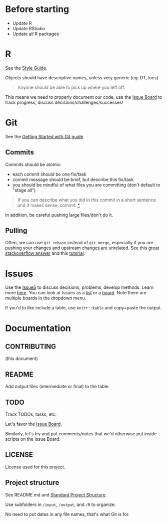 # Before starting

* Update R
* Update RStudio
* Update all R packages

# R
See the [Style Guide](https://gitlab.com/WEEL_grp/core/blob/master/Guides/R%20Style%20Guide/R_Style_Guide.pdf). 

Objects should have descriptive names, unless very generic (eg: DT, locs). 

> Anyone should be able to pick up where you left off.

This means we need to properly document our code, use the [Issue Board](https://gitlab.com/WEEL_grp/ewc/issues) to track progress, discuss decisions/challenges/successes!

# Git
See the [Getting Started with Git guide](https://gitlab.com/WEEL_grp/core/blob/master/Guides/Getting%20Started%20With%20Git/Getting_Started_With_Git.pdf).  

## Commits
Commits should be atomic:

* each commit should be one fix/task
* commit message should be brief, but describe this fix/task
* you should be mindful of what files you are committing (don't default to "stage all")

> If you can describe what you did in this commit in a short sentence and it makes sense, commit. [*](https://stackoverflow.com/questions/38155592/atomic-commits-best-practice)


In addition, be careful pushing large files/don't do it. 

## Pulling
Often, we can use `git rebase` instead of `git merge`, especially if you are pushing your changes and upstream changes are unrelated. See this [great stackoverflow answer](https://stackoverflow.com/a/804156/3481674) and this [tutorial](https://www.atlassian.com/git/tutorials/merging-vs-rebasing). 


# Issues
Use the [IssueS](https://gitlab.com/WEEL_grp/ewc/issues) to discuss decisions, problems, develop methods. Learn more [here](https://docs.gitlab.com/ee/user/project/issue_board.html). You can look at Issues as a [list](https://gitlab.com/WEEL_grp/ewc/issues) or a [board](https://gitlab.com/WEEL_grp/ewc/boards?=). Note there are multiple boards in the dropdown menu. 

<!-- labels, separate boards --> 

If you'd to like include a table, use `knitr::kable` and copy+paste the 
output. 

# Documentation
## CONTRIBUTING
(this document)


## README
Add output files (intermediate or final) to the table. 

##  TODO
Track TODOs, tasks, etc. 

Let's favor the [Issue Board](https://gitlab.com/WEEL_grp/ewc/issues).  

Similarly, let's try and put comments/notes that we'd otherwise put inside scripts on the Issue Board. 


## LICENSE
License used for this project. 


## Project structure 
See README.md and [Standard Project Structure](https://gitlab.com/WEEL_grp/core/tree/master/Guides/Standard%20Project%20Structure). 

Use subfolders in `/input`, `/output`, and `/R` to organize. 

No need to put dates in any file names, that's what Git is for. 